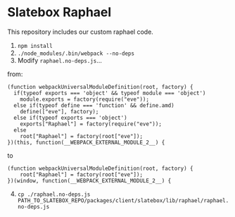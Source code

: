 Slatebox Raphael
===============

This repository includes our custom raphael code.

1. `npm install`
2. `./node_modules/.bin/webpack --no-deps`
3. Modify `raphael.no-deps.js`...

from:

```
(function webpackUniversalModuleDefinition(root, factory) {
  if(typeof exports === 'object' && typeof module === 'object')
    module.exports = factory(require("eve"));
  else if(typeof define === 'function' && define.amd)
    define(["eve"], factory);
  else if(typeof exports === 'object')
    exports["Raphael"] = factory(require("eve"));
  else
    root["Raphael"] = factory(root["eve"]);
})(this, function(__WEBPACK_EXTERNAL_MODULE_2__) {
```

to

```
(function webpackUniversalModuleDefinition(root, factory) {
    root["Raphael"] = factory(root["eve"]);
})(window, function(__WEBPACK_EXTERNAL_MODULE_2__) {
```

4. `cp ./raphael.no-deps.js PATH_TO_SLATEBOX_REPO/packages/client/slatebox/lib/raphael/raphael.no-deps.js`
